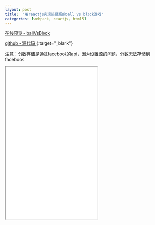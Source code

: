 ```yaml
---
layout: post
title:  "用reactjs实现简易版的ball vs block游戏"
categories: [webpack, reactjs, html5]
---
```

[在线预览 - ballVsBlock ](./games/ballVsBlock/)

[github - 源代码 ](https://github.com/SylviaF/react-ballVsBlock){:target="_blank"}

注意：分数存储是通过facebook的api，因为设置源的问题，分数无法存储到facebook

<iframe style="width:100%;max-width: 300px;height: 500px;overflow:hidden" src="./games/ballVsBlock/"></iframe>